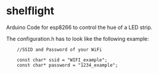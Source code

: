 # shelflight
Arduino Code for esp8266 to control the hue of a LED strip.

The configuration.h has to look like the following example:

        //SSID and Password of your WiFi 
        
        const char* ssid = "WIFI_example";
        const char* password = "1234_example";
